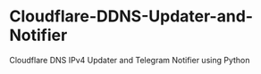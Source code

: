 # Cloudflare-DDNS-Updater-and-Notifier
Cloudflare DNS IPv4 Updater and Telegram Notifier using Python
